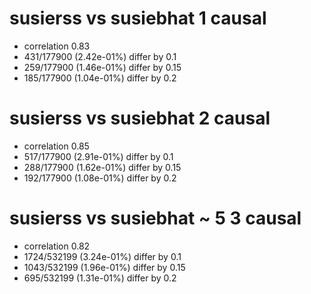 # susierss vs susiebhat  1 causal

- correlation 0.83
- 431/177900 (2.42e-01%) differ by 0.1
- 259/177900 (1.46e-01%) differ by 0.15
- 185/177900 (1.04e-01%) differ by 0.2


# susierss vs susiebhat  2 causal

- correlation 0.85
- 517/177900 (2.91e-01%) differ by 0.1
- 288/177900 (1.62e-01%) differ by 0.15
- 192/177900 (1.08e-01%) differ by 0.2


# susierss vs susiebhat  ~ 5 3 causal

- correlation 0.82
- 1724/532199 (3.24e-01%) differ by 0.1
- 1043/532199 (1.96e-01%) differ by 0.15
- 695/532199 (1.31e-01%) differ by 0.2


